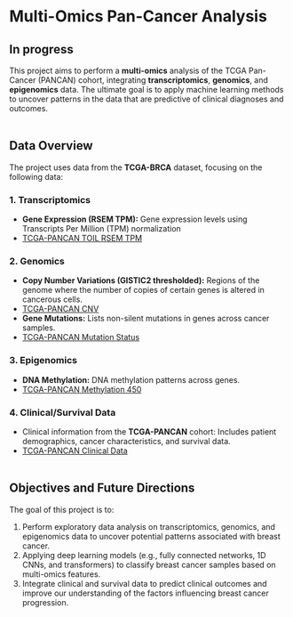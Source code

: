 # Multi-Omics Pan-Cancer Analysis
## **In progress** 

This project aims to perform a **multi-omics** analysis of the TCGA Pan-Cancer (PANCAN) cohort, integrating **transcriptomics**, **genomics**, and **epigenomics** data. The ultimate goal is to apply machine learning methods to uncover patterns in the data that are predictive of clinical diagnoses and outcomes. </br> </br>

## Data Overview

The project uses data from the **TCGA-BRCA** dataset, focusing on the following data:

### 1. **Transcriptomics**
- **Gene Expression (RSEM TPM):** Gene expression levels using Transcripts Per Million (TPM) normalization
- [TCGA-PANCAN TOIL RSEM TPM](https://xenabrowser.net/datapages/?dataset=tcga_RSEM_gene_tpm&host=https%3A%2F%2Ftoil.xenahubs.net&removeHub=https%3A%2F%2Fxena.treehouse.gi.ucsc.edu%3A443)
  
### 2. **Genomics**
- **Copy Number Variations (GISTIC2 thresholded):** Regions of the genome where the number of copies of certain genes is altered in cancerous cells.
- [TCGA-PANCAN CNV](https://xenabrowser.net/datapages/?dataset=TCGA.PANCAN.sampleMap%2FGistic2_CopyNumber_Gistic2_all_thresholded.by_genes&host=https%3A%2F%2Ftcga.xenahubs.net&removeHub=https%3A%2F%2Fxena.treehouse.gi.ucsc.edu%3A443)
- **Gene Mutations:** Lists non-silent mutations in genes across cancer samples.
- [TCGA-PANCAN Mutation Status](https://xenabrowser.net/datapages/?dataset=mc3.v0.2.8.PUBLIC.nonsilentGene.xena&host=https%3A%2F%2Fpancanatlas.xenahubs.net&removeHub=https%3A%2F%2Fxena.treehouse.gi.ucsc.edu%3A443)
  
### 3. **Epigenomics**
- **DNA Methylation:** DNA methylation patterns across genes.
- [TCGA-PANCAN Methylation 450](https://xenabrowser.net/datapages/?dataset=jhu-usc.edu_PANCAN_HumanMethylation450.betaValue_whitelisted.tsv.synapse_download_5096262.xena&host=https%3A%2F%2Fpancanatlas.xenahubs.net&removeHub=https%3A%2F%2Fxena.treehouse.gi.ucsc.edu%3A443)
  
### 4. **Clinical/Survival Data**
- Clinical information from the **TCGA-PANCAN** cohort: Includes patient demographics, cancer characteristics, and survival data.
- [TCGA-PANCAN Clinical Data](https://xenabrowser.net/datapages/?dataset=Survival_SupplementalTable_S1_20171025_xena_sp&host=https%3A%2F%2Fpancanatlas.xenahubs.net&removeHub=https%3A%2F%2Fxena.treehouse.gi.ucsc.edu%3A443) </br> </br>

## Objectives and Future Directions
The goal of this project is to:

1. Perform exploratory data analysis on transcriptomics, genomics, and epigenomics data to uncover potential patterns associated with breast cancer.
2. Applying deep learning models (e.g., fully connected networks, 1D CNNs, and transformers) to classify breast cancer samples based on multi-omics features.
3. Integrate clinical and survival data to predict clinical outcomes and improve our understanding of the factors influencing breast cancer progression. </br> </br>
